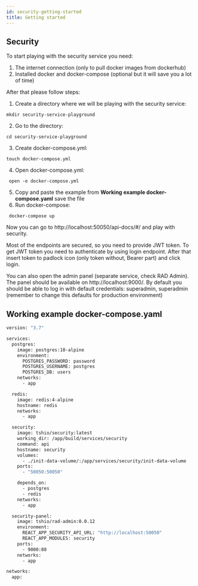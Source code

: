 ```yaml
---
id: security-getting-started
title: Getting started
---
```


## Security

To start playing with the security service you need:

1. The internet connection (only to pull docker images from dockerhub)
2. Installed docker and docker-compose (optional but it will save you a lot of time)

After that please follow steps:

1. Create a directory where we will be playing with the security service:

```text
mkdir security-service-playground
```

2. Go to the directory:

```text
cd security-service-playground
```

3. Create docker-compose.yml:

```text
touch docker-compose.yml
```

4. Open docker-compose.yml:

```text
 open -e docker-compose.yml
```

5. Copy and paste the example from **Working example docker-compose.yaml** save the file
6. Run docker-compose:

```text
 docker-compose up
```

Now you can go to http://localhost:50050/api-docs/#/ and play with security.

Most of the endpoints are secured, so you need to provide JWT token. To get JWT token you need to authenticate by using login endpoint. After that insert token to padlock icon (only token without, Bearer part) and click login.

You can also open the admin panel (separate service, check RAD Admin). The panel should be available on http://localhost:9000/. By default you should be able to log in with default credentials: superadmin, superadmin (remember to change this defaults for production environment)

## Working example docker-compose.yaml

```dockerfile
version: "3.7"

services:
  postgres:
    image: postgres:10-alpine
    environment:
      POSTGRES_PASSWORD: password
      POSTGRES_USERNAME: postgres
      POSTGRES_DB: users
    networks:
      - app

  redis:
    image: redis:4-alpine
    hostname: redis
    networks:
      - app

  security:
    image: tshio/security:latest
    working_dir: /app/build/services/security
    command: api
    hostname: security
    volumes:
      - ./init-data-volume/:/app/services/security/init-data-volume
    ports:
      - "50050:50050"

    depends_on:
      - postgres
      - redis
    networks:
      - app

  security-panel:
    image: tshio/rad-admin:0.0.12
    environment:
      REACT_APP_SECURITY_API_URL: "http://localhost:50050"
      REACT_APP_MODULES: security
    ports:
      - 9000:80
    networks:
      - app

networks:
  app:

```
